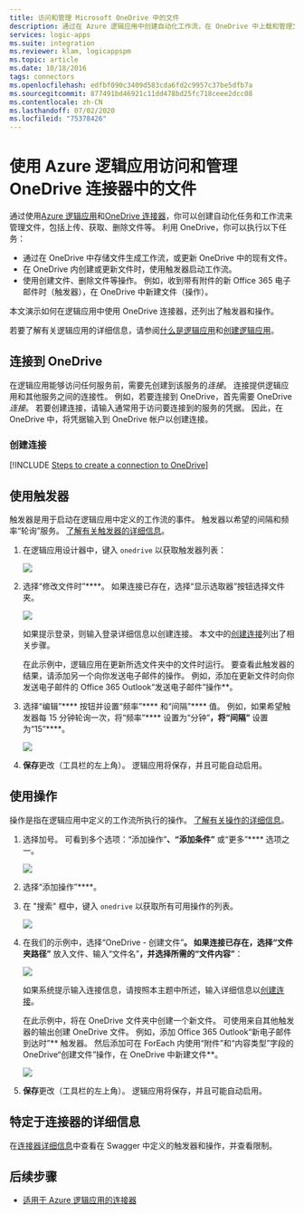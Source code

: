 ```yaml
---
title: 访问和管理 Microsoft OneDrive 中的文件
description: 通过在 Azure 逻辑应用中创建自动化工作流，在 OneDrive 中上载和管理文件
services: logic-apps
ms.suite: integration
ms.reviewer: klam, logicappspm
ms.topic: article
ms.date: 10/18/2016
tags: connectors
ms.openlocfilehash: edfbf090c3409d583cda6fd2c9957c37be5dfb7a
ms.sourcegitcommit: 877491bd46921c11dd478bd25fc718ceee2dcc08
ms.contentlocale: zh-CN
ms.lasthandoff: 07/02/2020
ms.locfileid: "75378426"
---
```

# <a name="access-and-manage-files-in-onedrive-connector-by-using-azure-logic-apps"></a>使用 Azure 逻辑应用访问和管理 OneDrive 连接器中的文件

通过使用[Azure 逻辑应用](../logic-apps/logic-apps-overview.md)和[OneDrive 连接器](/connectors/onedriveconnector/)，你可以创建自动化任务和工作流来管理文件，包括上传、获取、删除文件等。 利用 OneDrive，你可以执行以下任务：

* 通过在 OneDrive 中存储文件生成工作流，或更新 OneDrive 中的现有文件。 
* 在 OneDrive 内创建或更新文件时，使用触发器启动工作流。
* 使用创建文件、删除文件等操作。 例如，收到带有附件的新 Office 365 电子邮件时（触发器），在 OneDrive 中新建文件（操作）。

本文演示如何在逻辑应用中使用 OneDrive 连接器，还列出了触发器和操作。

若要了解有关逻辑应用的详细信息，请参阅[什么是逻辑应用](../logic-apps/logic-apps-overview.md)和[创建逻辑应用](../logic-apps/quickstart-create-first-logic-app-workflow.md)。

## <a name="connect-to-onedrive"></a>连接到 OneDrive

在逻辑应用能够访问任何服务前，需要先创建到该服务的*连接*。 连接提供逻辑应用和其他服务之间的连接性。 例如，若要连接到 OneDrive，首先需要 OneDrive *连接*。 若要创建连接，请输入通常用于访问要连接到的服务的凭据。 因此，在 OneDrive 中，将凭据输入到 OneDrive 帐户以创建连接。

### <a name="create-the-connection"></a>创建连接

[!INCLUDE [Steps to create a connection to OneDrive](../../includes/connectors-create-api-onedrive.md)]

## <a name="use-a-trigger"></a>使用触发器

触发器是用于启动在逻辑应用中定义的工作流的事件。 触发器以希望的间隔和频率“轮询”服务。 [了解有关触发器的详细信息](../logic-apps/logic-apps-overview.md#logic-app-concepts)。

1. 在逻辑应用设计器中，键入 `onedrive` 以获取触发器列表：  

   ![](./media/connectors-create-api-onedrive/onedrive-1.png)

2. 选择“修改文件时”****。 如果连接已存在，选择“显示选取器”按钮选择文件夹。

   ![](./media/connectors-create-api-onedrive/sample-folder.png)

   如果提示登录，则输入登录详细信息以创建连接。 本文中的[创建连接](connectors-create-api-onedrive.md#create-the-connection)列出了相关步骤。

   在此示例中，逻辑应用在更新所选文件夹中的文件时运行。 要查看此触发器的结果，请添加另一个向你发送电子邮件的操作。 例如，添加在更新文件时向你发送电子邮件的 Office 365 Outlook“发送电子邮件”操作**。

3. 选择“编辑”**** 按钮并设置“频率”**** 和“间隔”**** 值。 例如，如果希望触发器每 15 分钟轮询一次，将“频率”**** 设置为“分钟”****，将“间隔”**** 设置为“15”****。 

   ![](./media/connectors-create-api-onedrive/trigger-properties.png)

4. **保存**更改（工具栏的左上角）。 逻辑应用将保存，并且可能自动启用。

## <a name="use-an-action"></a>使用操作

操作是指在逻辑应用中定义的工作流所执行的操作。 [了解有关操作的详细信息](../logic-apps/logic-apps-overview.md#logic-app-concepts)。

1. 选择加号。 可看到多个选项：“添加操作”****、“添加条件”**** 或“更多”**** 选项之一。

   ![](./media/connectors-create-api-onedrive/add-action.png)

2. 选择“添加操作”****。

3. 在 "搜索" 框中，键入 `onedrive` 以获取所有可用操作的列表。

   ![](./media/connectors-create-api-onedrive/onedrive-actions.png) 

4. 在我们的示例中，选择“OneDrive - 创建文件”****。 如果连接已存在，选择“文件夹路径”**** 放入文件、输入“文件名”****，并选择所需的“文件内容”****：  

   ![](./media/connectors-create-api-onedrive/sample-action.png)

   如果系统提示输入连接信息，请按照本主题中所述，输入详细信息以[创建连接](#create-the-connection)。

   在此示例中，将在 OneDrive 文件夹中创建一个新文件。 可使用来自其他触发器的输出创建 OneDrive 文件。 例如，添加 Office 365 Outlook“新电子邮件到达时”** 触发器。 然后添加可在 ForEach 内使用“附件”和“内容类型”字段的 OneDrive“创建文件”操作，在 OneDrive 中新建文件**。

   ![](./media/connectors-create-api-onedrive/foreach-action.png)

5. **保存**更改（工具栏的左上角）。 逻辑应用将保存，并且可能自动启用。

## <a name="connector-specific-details"></a>特定于连接器的详细信息

在[连接器详细信息](/connectors/onedriveconnector/)中查看在 Swagger 中定义的触发器和操作，并查看限制。

## <a name="next-steps"></a>后续步骤

* [适用于 Azure 逻辑应用的连接器](apis-list.md)
